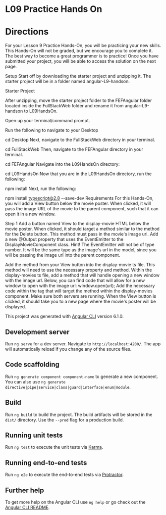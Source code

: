 # L09 Practice Hands On

# Directions
For your Lesson 9 Practice Hands-On, you will be practicing your new skills. This Hands-On will not be graded, but we encourage you to complete it. The best way to become a great programmer is to practice! Once you have submitted your project, you will be able to access the solution on the next page.

Setup
Start off by downloading the starter project and unzipping it. The starter project will be in a folder named angular-L9-handson.

Starter Project

After unzipping, move the starter project folder to the FEFAngular folder located inside the FullStackWeb folder and rename it from angular-L9-handson to L09HandsOn.

Open up your terminal/command prompt.

Run the following to navigate to your Desktop

cd Desktop
Next, navigate to the FullStackWeb directory in your terminal.

cd FullStackWeb
Then, navigate to the FEFAngular directory in your terminal.

cd FEFAngular
Navigate into the L09HandsOn directory:

cd L09HandsOn
Now that you are in the L09HandsOn directory, run the following:

npm install
Next, run the following:

npm install typescript@2.8 --save-dev
Requirements
For this Hands-On, you will add a View button below the movie poster. When clicked, it will pass the image URL of the movie to the parent component, such that it can open it in a new window.

Step 1
Add a button named View to the display-movie HTML below the movie poster.
When clicked, it should target a method similar to the method for the Delete button.
This method must pass in the movie's image url.
Add a new @Output property that uses the EventEmitter to the DisplayMovieComponent class.
Hint! The EventEmitter will not be of type number. It will be the same type as the image's url in the model, since you will be passing the image url into the parent component.

Add the method from your View button into the display-movie ts file.
This method will need to use the necessary property and method.
Within the display-movies ts file, add a method that will handle opening a new window with the image url. Below, you can find code that will allow for a new window to open with the image url:
window.open(url);
Add the necessary code within the <app-display-movie> tag that will target the method within the display-movies component.
Make sure both servers are running. When the View button is clicked, it should take you to a new page where the movie's poster will be displayed.


This project was generated with [Angular CLI](https://github.com/angular/angular-cli) version 6.1.0.

## Development server

Run `ng serve` for a dev server. Navigate to `http://localhost:4200/`. The app will automatically reload if you change any of the source files.

## Code scaffolding

Run `ng generate component component-name` to generate a new component. You can also use `ng generate directive|pipe|service|class|guard|interface|enum|module`.

## Build

Run `ng build` to build the project. The build artifacts will be stored in the `dist/` directory. Use the `--prod` flag for a production build.

## Running unit tests

Run `ng test` to execute the unit tests via [Karma](https://karma-runner.github.io).

## Running end-to-end tests

Run `ng e2e` to execute the end-to-end tests via [Protractor](http://www.protractortest.org/).

## Further help

To get more help on the Angular CLI use `ng help` or go check out the [Angular CLI README](https://github.com/angular/angular-cli/blob/master/README.md).
